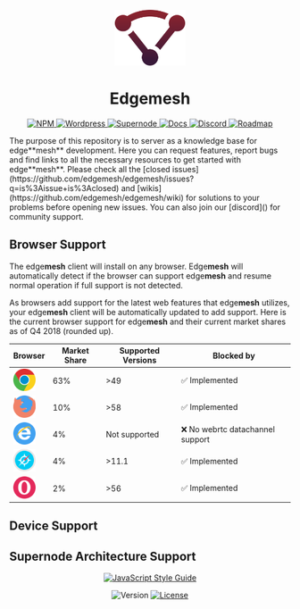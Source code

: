 <p align="center"><img height="100" src="logo.svg" /></p>
<h1 align="center">Edgemesh</h1>

<p align="center">
  <a href="https://www.npmjs.com/package/edgemesh">
    <img src="https://img.shields.io/badge/%20-node-CB3837.svg?&longCache=true&style=for-the-badge" alt="NPM" />
  </a>
  <a href="https://github.com/edgemesh/edgemesh-wordpress-plugin">
    <img src="https://img.shields.io/badge/%20-wordpress-21759B.svg?&longCache=true&style=for-the-badge" alt="Wordpress" />
  </a>
  <a href="https://github.com/edgemesh/supernode">
    <img src="https://img.shields.io/badge/%20-supernode-yellow.svg?&longCache=true&style=for-the-badge" alt="Supernode" />
  </a>
  <a href="https://edgemesh.com/docs">
    <img src="https://img.shields.io/badge/%20-docs-lightgrey.svg?&longCache=true&style=for-the-badge" alt="Docs" />
  </a>
  <a href="https://discord.gg/K5ACGha">
    <img src="https://img.shields.io/badge/%20-discord-7289DA.svg?&longCache=true&style=for-the-badge" alt="Discord" />
  </a>
  <a href="https://github.com/orgs/edgemesh/projects/8">
    <img src="https://img.shields.io/badge/%20-roadmap-green.svg?&longCache=true&style=for-the-badge" alt="Roadmap" />
  </a>
</p>
The purpose of this repository is to server as a knowledge base for edge**mesh** development.  Here you can request features, report bugs and find links to all the necessary resources to get started with edge**mesh**.  Please check all the [closed issues](https://github.com/edgemesh/edgemesh/issues?q=is%3Aissue+is%3Aclosed) and [wikis](https://github.com/edgemesh/edgemesh/wiki) for solutions to your problems before opening new issues.  You can also join our [discord]() for community support.

## Browser Support

The edge**mesh** client will install on any browser.  Edge**mesh** will automatically detect if the browser can support edge**mesh** and resume normal operation if full support is not detected.

As browsers add support for the latest web features that edge**mesh** utilizes, your edge**mesh** client will be automatically updated to add support.  Here is the current browser support for edge**mesh** and their current market shares as of Q4 2018 (rounded up).

| Browser                                                                                                  | Market Share | Supported Versions | Blocked by                 |
|----------------------------------------------------------------------------------------------------------|--------------|--------------------|----------------------------|
| <img src="chrome.png" alt="Chrome" width="40px" height="40px" /> | 63%       | >49            | ✅ Implemented              |
| <img src="firefox.png" alt="Firefox" width="40px" height="40px" /> | 10%         | >58     | ✅ Implemented |
| <img src="edge.png" alt="Edge" width="40px" height="40px" /> | 4%          | Not supported      | ❌ No webrtc datachannel support |
| <img src="safari.png" alt="Safari" width="40px" height="40px" /> | 4%          | >11.1  | ✅ Implemented |
| <img src="opera.png" alt="Safari" width="40px" height="40px" /> | 2% | >56 | ✅ Implemented |

## Device Support




## Supernode Architecture Support




<p align="center">
  <a href="https://github.com/standard/standard">
    <img src="https://cdn.rawgit.com/standard/standard/master/badge.svg" alt="JavaScript Style Guide" />
  </a>
</p>
<p align="center">
  <img src="https://img.shields.io/github/release/edgemesh/edgemesh.svg?&longCache=true&style=for-the-badge" alt="Version" />
  <a href="LICENSE.md">
    <img src="https://img.shields.io/badge/license-mpl--2.0-orange.svg?&longCache=true&style=for-the-badge" alt="License" />
  </a>
</p>
